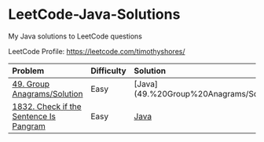 # LeetCode-Java-Solutions

My Java solutions to LeetCode questions

LeetCode Profile: https://leetcode.com/timothyshores/

| Problem                                                                                                   | Difficulty | Solution                                                                 |
| :-------------------------------------------------------------------------------------------------------- | :--------- | :----------------------------------------------------------------------- |
| [49. Group Anagrams/Solution](https://leetcode.com/problems/check-if-the-sentence-is-pangram/)            | Easy       | [Java](49.%20Group%20Anagrams/Solution.java                              |
| [1832. Check if the Sentence Is Pangram](https://leetcode.com/problems/check-if-the-sentence-is-pangram/) | Easy       | [Java](1832.%20Check%20if%20the%20Sentence%20Is%20Pangram/Solution.java) |

